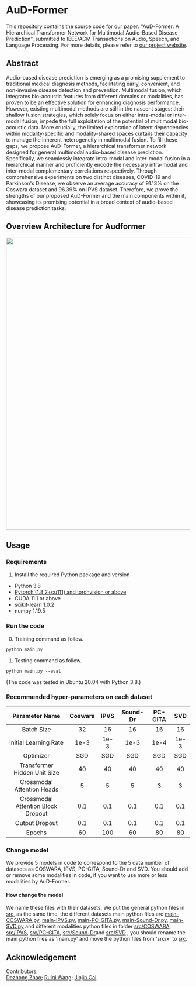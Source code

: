 # AuD-Former
This repository contains the source code for our paper: "AuD-Former: A Hierarchical Transformer Network for  Multimodal Audio-Based Disease Prediction", submitted to IEEE/ACM Transactions on Audio, Speech, and Language Processing. For more details, please refer to [our project website](https://sites.google.com/view/audformer).


## Abstract
Audio-based disease prediction is emerging as a promising supplement to traditional medical diagnosis methods, facilitating early, convenient, and non-invasive disease detection and prevention. Multimodal fusion, which integrates bio-acoustic features from different domains or modalities, has proven to be an effective solution for enhancing diagnosis performance. However, existing multimodal methods are still in the nascent stages: their shallow fusion strategies, which solely focus on either intra-modal or inter-modal fusion, impede the full exploitation of the potential of multimodal bio-acoustic data. More crucially, the limited exploration of latent dependencies within modality-specific and modality-shared spaces curtails their capacity to manage the inherent heterogeneity in multimodal fusion. To fill these gaps, we propose AuD-Former, a hierarchical transformer network designed for general multimodal audio-based disease prediction. Specifically, we seamlessly integrate intra-modal and inter-modal fusion in a hierarchical manner and proficiently encode the necessary intra-modal and inter-modal complementary correlations respectively. Through comprehensive experiments on two distinct diseases, COVID-19 and Parkinson's Disease, we observe an average accuracy of 91.13% on the Coswara dataset and 96.39% on IPVS dataset. Therefore, we prove the strengths of our proposed AuD-Former and the main components within it, showcasing its promising potential in a broad context of audio-based disease prediction tasks.


## Overview Architecture for Audformer
<div align=center>
<img src="/figures/Framework-AuDFormer.png" width="800" />
</div>  

## Usage
### Requirements
1. Install the required Python package and version

- Python 3.8
- [Pytorch (1.8.2+cu111) and torchvision or above](https://pytorch.org/)
- CUDA  11.1 or above
- scikit-learn  1.0.2
- numpy 1.19.5


### Run the code

0. Training command as follow. 
```
python main.py
```

1. Testing command as follow.
```
python main.py --eval
```

(The code was tested in Ubuntu 20.04 with Python 3.8.)

### Recommended hyper-parameters on each dataset

|Parameter Name|Coswara|IPVS|Sound-Dr|PC-GITA|SVD|
| :---: | :---: | :---: | :---: | :---: | :---: |
|Batch Size|32|16|16|16|16|
|Initial Learning Rate|1e-3|1e-3|1e-3|1e-4|1e-3|
|Optimizer|SGD|SGD|SGD|SGD|SGD|
|Transformer Hidden Unit Size|40|40|40|40|40|
|Crossmodal Attention Heads|5|5|5|3|3|
|Crossmodal Attention Block Dropout|0.1|0.1|0.1|0.1|0.1|
|Output Dropout|0.1|0.1|0.1|0.1|0.1|
|Epochs|60|100|60|80|80|

### Change model
We provide 5 models in code to correspond to the 5 data number of datasets as COSWARA, IPVS, PC-GITA, Sound-Dr and SVD. You should add or remove some modalities in code, if you want to use more or less modalities by AuD-Former.
#### How change the model
We name these files with their datasets. We put the general python files in [src](src), as the same time, the different datasets main python files are [main-COSWARA.py](main-COSWARA.py), [main-IPVS.py](main-IPVS.py), [main-PC-GITA.py](main-PC-GITA.py), [main-Sound-Dr.py](main-Sound-Dr.py), [main-SVD.py](main-SVD.py) and different modalities python files in folder [src/COSWARA](src/COSWARA), [src/IPVS](src/IPVS), [src/PC-GITA](src/PC-GITA), [src/Sound-Dr](src/Sound-Dr)and [src/SVD](src/SVD) , you should rename the main python files as 'main.py' and move the python files from 'src/x' to [src](src/).


## Acknowledgement

Contributors:  
[Dezhong Zhao](https://github.com/zdz0086); [Ruiqi Wang](https://github.com/R7-Robot); [Jinjin Cai](https://github.com/CJR7).





